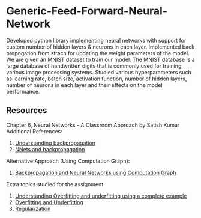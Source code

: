 # Generic-Feed-Forward-Neural-Network
Developed python library implementing neural networks with support for custom number of hidden layers & neurons in each layer. Implemented back propogation from strach for updating the weight parameters of the model. We are given an MNIST dataset to train our model. The MNIST database is a large
database of handwritten digits that is commonly used for training various image processing systems. Studied various hyperparameters such as learning rate, batch size, activation function, number of hidden layers, number of neurons in each layer and their effects on the model performance.

## Resources
Chapter 6, Neural Networks - A Classroom Approach by Satish Kumar
Additional References:
1. [Understanding backpropagation](https://towardsdatascience.com/understanding-backpropagation-algorithm-7bb3aa2f95fd)
2. [NNets and backpropagation](https://medium.com/datathings/neural-networks-and-backpropagation-explained-in-a-simple-way-f540a3611f5e)

Alternative Approach (Using Computation Graph):
1. [Backpropagation and Neural Networks using Computation Graph](http://cs231n.stanford.edu/slides/2017/cs231n_2017_lecture4.pdf)

Extra topics studied for the assignment
1. [Understanding Overfitting and underfitting using a complete example](https://towardsdatascience.com/overfitting-vs-underfitting-a-complete-example-d05dd7e19765)
2. [Overfitting and Underfitting](https://towardsdatascience.com/what-are-overfitting-and-underfitting-in-machine-learning-a96b30864690)
2. [Regularization](https://www.analyticsvidhya.com/blog/2015/02/avoid-over-fitting-regularization/)
